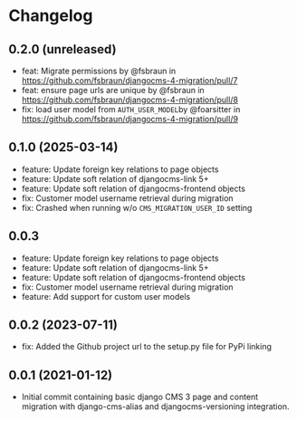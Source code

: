 # Changelog

## 0.2.0 (unreleased)

* feat: Migrate permissions by @fsbraun in https://github.com/fsbraun/djangocms-4-migration/pull/7
* feat: ensure page urls are unique by @fsbraun in https://github.com/fsbraun/djangocms-4-migration/pull/8
* fix: load user model from `AUTH_USER_MODEL`by @foarsitter in https://github.com/fsbraun/djangocms-4-migration/pull/9
## 0.1.0 (2025-03-14)

* feature: Update foreign key relations to page objects
* feature: Update soft relation of djangocms-link 5+
* feature: Update soft relation of djangocms-frontend objects
* fix: Customer model username retrieval during migration
* fix: Crashed when running w/o `CMS_MIGRATION_USER_ID` setting

## 0.0.3

* feature: Update foreign key relations to page objects
* feature: Update soft relation of djangocms-link 5+
* feature: Update soft relation of djangocms-frontend objects
* fix: Customer model username retrieval during migration
* feature: Add support for custom user models

## 0.0.2 (2023-07-11)
* fix: Added the Github project url to the setup.py file for PyPi linking

## 0.0.1 (2021-01-12)
* Initial commit containing basic django CMS 3 page and content migration with django-cms-alias and djangocms-versioning integration.
